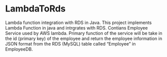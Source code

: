 # LambdaToRds
Lambda function integration with RDS in Java.
This project implements Lambda Function in java and intrgrates with RDS.
Contians Employee Service used by AWS lambda. Primary function of the service will be take in the id (primary key)
of the employee and return the employee information in JSON format from the RDS (MySQL) table called “Employee” in  EmployeeDB. 
